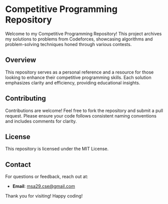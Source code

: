 # Competitive Programming Repository

Welcome to my Competitive Programming Repository! This project archives my solutions to problems from Codeforces, showcasing algorithms and problem-solving techniques honed through various contests.

## Overview

This repository serves as a personal reference and a resource for those looking to enhance their competitive programming skills. Each solution emphasizes clarity and efficiency, providing educational insights.

## Contributing

Contributions are welcome! Feel free to fork the repository and submit a pull request. Please ensure your code follows consistent naming conventions and includes comments for clarity.

## License

This repository is licensed under the MIT License.

## Contact

For questions or feedback, reach out at:

- **Email**: msa29.cse@gmail.com

Thank you for visiting! Happy coding!
